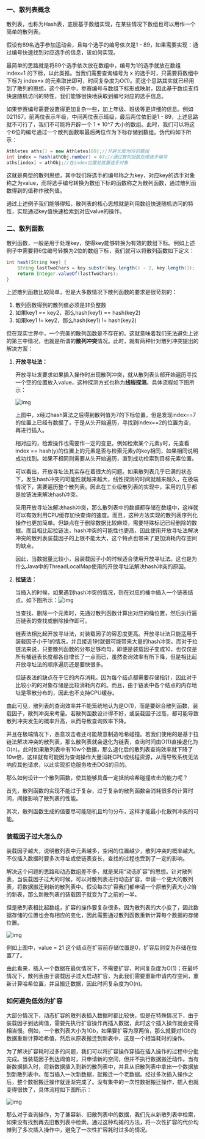 ### 一、散列表概念

散列表，也称为Hash表，底层基于数组实现，在某些情况下数组也可以用作一个简单的散列表。

假设有89名选手参加运动会，且每个选手的编号依次是1 - 89，如果需要实现：通过编号快速找到对应选手的信息，该如何实现。

最简单的思路就是将89个选手依次放在数组中，编号为1的选手就放在数组 index=1 的下标，以此类推。当我们需要查询编号为 x 的选手时，只需要将数组中下标为 index=x 的元素取出即可，时间复杂度为O(1)。而这个思路其实就已经用到了散列的思想，这个例子中，参赛编号与数组下标形成映射，因此基于数组支持快速随机访问的特性，我们能够很快地获取到编号对应的选手信息。

如果参赛编号需要设置得更加复杂一些，加上年级、班级等更详细的信息。例如021167，前两位表示年级，中间两位表示班级，最后两位依旧是1 - 89，上述思路就不可行了，我们不可能将开辟一个 1 * 10^7 大小的数组。此时，我们可以将这个6位的编号通过一个散列函数取最后两位作为下标存储到数组。伪代码如下所示：

```java
Athletes aths[] = new Athletes[89];//开辟长度为89的数组
int index = hash(athObj.number) = 67;//通过散列函数处理选手编号
aths[index] = athObj;//在index位置处放置选手对象
```

这就是典型的散列思想，其中我们将选手的编号称之为key，对应key的选手对象称之为value，而将选手编号转换为数组下标的函数称之为散列函数，通过散列函数得到的值称作散列值。

通过上述例子我们能够得知，散列表的核心思想就是利用数组快速随机访问的特性，实现通过key值快速检索到对应value的操作。



### 二、散列函数

散列函数，一般是用于处理key，使得key能够转换为有效的数组下标。例如上述例子中需要将6位编号转换为2位的数组下标，我们就可以将散列函数如下定义：

```java
int hash(String key) {
	String lastTwoChars = key.substr(key.length() - 2, key.length());
    return Integer.valueOf(lastTwoChars);
}
```

上述散列函数比较简单，但是大多数情况下散列函数的要求是很苛刻的：

1. 散列函数得到的散列值必须是非负整数
2. 如果key1 == key2，那么hash(key1) == hash(key2)
3. 如果key1 != key2，那么hash(key1) != hash(key2)

但在现实世界中，一个完美的散列函数是不存在的。这就意味着我们无法避免上述的第三中情况，也就是所谓的**散列冲突**情况。此时，就有两种针对散列冲突提出的解决方案：

1. **开放寻址法：**

   开放寻址发要求如果插入操作时出现散列冲突，就从散列表头部开始遍历寻找一个空的位置放入value，这种探测方式也称为**线程探测**。具体流程如下图所示：

   ![img](https://static001.geekbang.org/resource/image/5c/d5/5c31a3127cbc00f0c63409bbe1fbd0d5.jpg)

   上图中，x经过hash算法之后得到散列值为7的下标位置，但是发现index==7的位置上已经有数据了，于是从头开始遍历，寻找到index==2的位置为空，再进行插入。

   相对应的，检索操作也需要作一定的变更。例如检索某个元素y时，先查看index == hash(y)的位置上的元素是否与检索元素y的key相同，如果相同说明成功找到。如果不相同则需要从头开始遍历，直到成功检索到目标元素位置。

   可以看出，开放寻址法其实存在着很大的问题。如果散列表几乎已满的状态下，发生hash冲突的可能性就越来越大，线性探测的时间就越来越久，在极端情况下，需要遍历整个散列表。因此在工业级散列表的实现中，采用的几乎都是拉链法来解决hash冲突。

   采用开放寻址法解决hash冲突，那么散列表中的数据都存储在数组中，这样就可以有效利用CPU缓存加快查询的速度。而且，这种方法实现的散列表序列化操作也更加简单。但缺点在于删除数据比较麻烦，需要特殊标记已经删除的数据。而且相比起拉链法，hash冲突的可能性也更高，因此使用开放寻址法解决冲突的散列表装载因子的上限不能太大，这个特点也带来了更加消耗内存空间的缺点。

   因此，当数据量比较小，且装载因子小的时候适合使用开放寻址法。这也是为什么Java中的ThreadLocalMap使用的开放寻址法解决hash冲突的原因。

2. **拉链法：**

   当插入的时候，如果遇到hash冲突的情况，则在对应的桶中插入一个链表结点。如下图所示：![img](https://static001.geekbang.org/resource/image/a4/7f/a4b77d593e4cb76acb2b0689294ec17f.jpg)

   当查找、删除一个元素时，先通过散列函数计算出对应的桶位置，然后执行遍历链表的查找或删除操作即可。

   链表法相比起开放寻址法，对装载因子的容忍度更高。开放寻址法只能适用于装载因子小于1的情况，并且接近1时就很可能带来大量的hash冲突。而对于拉链法来说，只要散列函数的分布足够均匀，即便是装载因子变成10，也仅仅是所有桶链表长度都各自增长了一点而已，虽然查询效率有所下降，但是相比起开放寻址法的顺序遍历还是要快很多。

   但链表法的缺点在于它的内存消耗。因为每个结点都需要存储指针，因此对于比较小的的对象存储是比较消耗内存的。而且，由于链表中各个结点的内存地址是零散分布的，因此也不支持CPU缓存。

由此可见，散列表的查询效率并不能笼统地认为是O(1)，而是要综合散列函数，装载因子，散列冲突来考量。若散列函数设计得不好，或装载因子过高，都可能导致散列冲突发生的概率升高，从而导致查询效率下降。

并且在极端情况下，恶意攻击者还可能故意制造哈希碰撞。若我们使用的是基于拉链法解决冲突的散列表，那么散列表就会退化为链表，查询时间由O(1)直接退化为O(n)。此时如果散列表中有10w个数据，那么退化后的散列表查询效率就下降了10w倍，这样就有可能因为查询操作大量消耗CPU或线程资源，从而导致系统无法响应其他请求，以此实现拒绝服务攻击DOS的目的。

那么如何设计一个散列函数，使其能够具备一定抵抗哈希碰撞攻击的能力呢？

首先，散列函数的实现不能过于复杂，过于复杂的散列函数会消耗很多的计算时间，间接影响了散列表的性能。

其次，散列函数生成的值要尽可能随机且均匀分布，这样才能最小化散列冲突的可能。



### 装载因子过大怎么办

装载因子越大，说明散列表中元素越多，空闲的位置越少，散列冲突的概率越大。不仅插入数据时要多次寻址或使链表变长，查找的过程也受到了一定的影响。

解决这个问题的思路和动态数组差不多，就是采用“动态扩容”的思想。针对散列表，当装载因子过大的时候，可以对散列表进行动态扩容，申请一个更大的散列表，将数据搬迁到新的散列表中。假设每次扩容我们都申请一个原散列表大小2倍的新表，那么新散列表的装载因子就变为了之前的一半。

但是散列表相比起数组，扩容的操作要复杂很多。因为散列表的大小变了，因此数据存储的位置也会有相应的变化，因此需要通过散列函数重新计算每个数据的存储位置。

![img](https://static001.geekbang.org/resource/image/67/43/67d12e07a7d673a9c1d14354ad029443.jpg)

例如上图中，value = 21 这个结点在扩容前存储位置是0，扩容后则变为存储在位置7了。

由此看来，插入一个数据在最优情况下，不需要扩容，时间复杂度为O(1)；在最坏情况下，散列表由于装载因子过大启动扩容，为此我们需要重新申请内存空间，重新计算哈希位置，并且搬迁数据，因此时间复杂度为O(n)。



### 如何避免低效的扩容

大部分情况下，动态扩容的散列表插入数据时都比较快，但是在特殊情况下，由于装载因子到达阈值，需要先执行扩容操作再插入数据，此时这个插入操作就会变得相当慢。例如，一个散列表大小为1Gb，如果要扩容为原两倍，那么就要对1Gb的数据重新计算哈希值，然后从原表搬迁到新表中，这是一个相当耗时的操作。

为了解决扩容耗时过多的问题，我们可以将扩容操作穿插在插入操作的过程中分批完成。当装载因子到达阈值时，只申请新的空间，但并不执行数据搬迁动作。当有新数据插入时，将新数据插入到新的散列表中，并且从旧散列表中拿出一个数据放到新散列表中。每当插入一次新数据，就搬迁一个老数据。经过多次插入操作之后，整个数据搬迁操作就逐渐完成了。没有集中的一次性数据搬迁操作，插入也就变得很快了，具体流程如下图所示：

![img](https://static001.geekbang.org/resource/image/6d/cb/6d6736f986ec4b75dabc5472965fb9cb.jpg)

那么对于查询操作，为了兼容新、旧散列表中的数据，我们先从新散列表中检索，如果没有找到再去旧散列表中检索。通过这种均摊的方法，将一次性扩容的代价均摊到了多次插入操作中，避免了一次性扩容耗时过多的情况。





